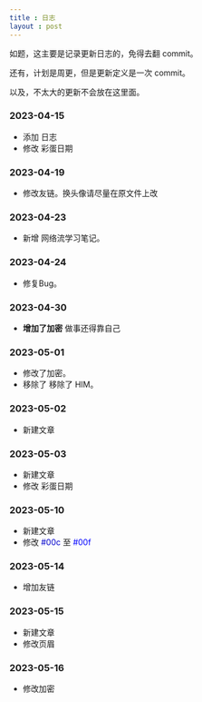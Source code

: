```yaml
---
title : 日志
layout : post
---
```

如题，这主要是记录更新日志的，免得去翻 commit。

还有，计划是周更，但是更新定义是一次 commit。

以及，不太大的更新不会放在这里面。

### 2023-04-15

- 添加 日志
- 修改 彩蛋日期

### 2023-04-19

- 修改友链。<span class="heimu" title="你知道的太多了">换头像请尽量在原文件上改</span>

### 2023-04-23

- 新增 网络流学习笔记。

### 2023-04-24

- 修复Bug。

### 2023-04-30

- **增加了加密** <span class="heimu" title="你知道的太多了">做事还得靠自己</span>

### 2023-05-01

- 修改了加密。
- 移除了 移除了 HIM。

### 2023-05-02

- 新建文章

### 2023-05-03

- 新建文章
- 修改 彩蛋日期

### 2023-05-10

- 新建文章
- 修改 <span style="color:#00c">#00c</span> 至 <span style="color:#00f">#00f</span>

### 2023-05-14

- 增加友链

### 2023-05-15

- 新建文章
- 修改页眉

### 2023-05-16

- 修改加密